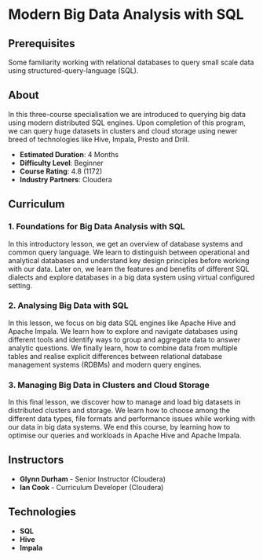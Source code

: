 
# Modern Big Data Analysis with SQL
 
## Prerequisites
Some familiarity working with relational databases to query small scale data using structured-query-language (SQL).

## About
In this three-course specialisation we are introduced to querying big data using modern distributed SQL engines. Upon completion of this program, we can query huge datasets in clusters and cloud storage using newer breed of technologies like Hive, Impala, Presto and Drill.

- **Estimated Duration**: 4 Months  <br/>
- **Difficulty Level**: Beginner <br/>
- **Course Rating**: 4.8 (1172) <br/>
- **Industry Partners**: Cloudera

## Curriculum

###  1. Foundations for Big Data Analysis with SQL
In this introductory lesson, we get an overview of database systems and common query language. We learn to distinguish between operational and analytical databases and understand key design principles before working with our data. Later on, we learn the features and benefits of different SQL dialects and explore databases in a big data system using virtual configured setting.

### 2. Analysing Big Data with SQL
In this lesson, we focus on big data SQL engines like Apache Hive and Apache Impala. We learn how to explore and navigate databases using different tools and identify ways to group and aggregate data to answer analytic questions. We finally learn, how to combine data from multiple tables and realise explicit differences between relational database management systems (RDBMs) and modern query engines.

### 3. Managing Big Data in Clusters and Cloud Storage
In this final lesson, we discover how to manage and load big datasets in distributed clusters and storage. We learn how to choose among the different data types, file formats and performance issues while working with our data in big data systems. We end this course, by learning how to optimise our queries and workloads in Apache Hive and Apache Impala. 

## Instructors

- **Glynn Durham** - Senior Instructor (Cloudera)
- **Ian Cook** - Curriculum Developer (Cloudera)

## Technologies

- **SQL**
- **Hive**
- **Impala**
